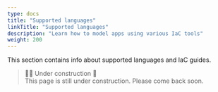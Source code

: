 ```yaml
---
type: docs
title: "Supported languages"
linkTitle: "Supported languages"
description: "Learn how to model apps using various IaC tools"
weight: 200
---
```


This section contains info about supported languages and IaC guides. 

> 👷‍♂️ Under construction 🚧 <br>
This page is still under construction. Please come back soon.
